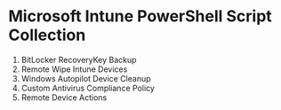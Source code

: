 # Microsoft Intune PowerShell Script Collection #
1. BitLocker RecoveryKey Backup
2. Remote Wipe Intune Devices
3. Windows Autopilot Device Cleanup
4. Custom Antivirus Compliance Policy
5. Remote Device Actions
